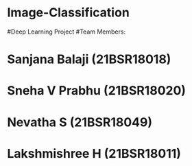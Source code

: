# Image-Classification
#Deep Learning Project
#Team Members:
# Sanjana Balaji (21BSR18018)
# Sneha V Prabhu (21BSR18020)
# Nevatha S (21BSR18049)
# Lakshmishree H (21BSR18011)
